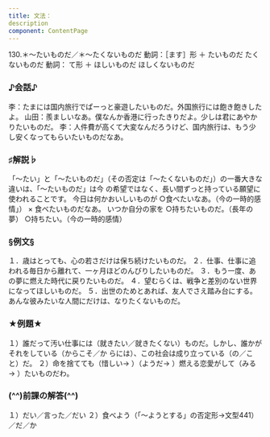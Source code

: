 ```yaml
---
title: 文法：
description
component: ContentPage
---
```



130.＊～たいものだ／＊～たくないものだ
動詞：［ます］形 ＋ たいものだ
たくないものだ
動詞： て形 ＋ ほしいものだ
ほしくないものだ
### ♪会話♪
李：たまには国内旅行でぱーっと豪遊したいものだ。外国旅行には飽き飽きしたよ。 山田：羨ましいなあ。僕なんか香港に行ったきりだよ。少しは君にあやかりたいものだ。
李：人件費が高くて大変なんだろうけど、国内旅行は、もう少し安くなってもらいたいものだなあ。
### ♯解説♭
「～たい」と「～たいものだ」（その否定は「～たくないものだ」）の一番大きな違いは、「～たいものだ」は今 の希望ではなく、長い間ずっと持っている願望に使われることです。
今日は何かおいしいものが
○食べたいなあ。（今の一時的感情」）
× 食べたいものだなあ。 いつか自分の家を
○持ちたいものだ。（長年の夢）
○持ちたい。（今の一時的感情）
### §例文§
１．歳はとっても、心の若さだけは保ち続けたいものだ。
２．仕事、仕事に追われる毎日から離れて、一ヶ月ほどのんびりしたいものだ。
３．もう一度、あの夢に燃えた時代に戻りたいものだ。
４．望むらくは、戦争と差別のない世界になってほしいものだ。
５．出世のためとあれば、友人でさえ踏み台にする。あんな彼みたいな人間にだけは、なりたくないものだ。
### ★例題★
１）誰だって汚い仕事には（就きたい／就きたくない）ものだ。しかし、誰かがそれをしている（からこそ／か
らには）、この社会は成り立っている（の／こと）だ。
２）命を捨てても（惜しい→ ）（ようだ→ ）燃える恋愛がして（みる→ ）たいものだわ。
### (^^)前課の解答(^^)
１）だい／言った／だい
２）食べよう（「～ようとする」の否定形→文型441）／だ／か
